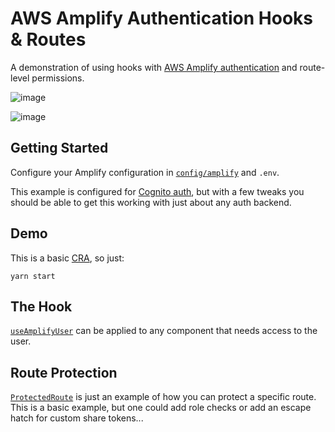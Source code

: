 # AWS Amplify Authentication Hooks & Routes

A demonstration of using hooks with [AWS Amplify authentication](https://aws-amplify.github.io/docs/js/authentication) and route-level permissions.

![image](https://user-images.githubusercontent.com/585436/69194692-a413cd00-0ade-11ea-8271-6a9ac2af8d2b.png)

![image](https://user-images.githubusercontent.com/585436/69194676-8fcfd000-0ade-11ea-99e4-154a1dc23439.png)

## Getting Started

Configure your Amplify configuration in [`config/amplify`](src/config/amplify.js) and `.env`.

This example is configured for [Cognito auth](https://aws.amazon.com/cognito/), but with a few tweaks you should be able to get this working with just about any auth backend.

## Demo

This is a basic [CRA](https://github.com/facebook/create-react-app), so just:

```
yarn start
```

## The Hook

[`useAmplifyUser`](src/auth/hooks/useAmplifyUser.js) can be applied to any component that needs access to the user.

## Route Protection

[`ProtectedRoute`](src/auth/components/ProtectedRoute.js) is just an example of how you can protect a specific route. This is a basic example, but one could add role checks or add an escape hatch for custom share tokens...
